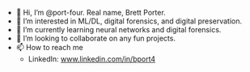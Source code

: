 - 👋 Hi, I’m @port-four. Real name, Brett Porter.
- 👀 I’m interested in ML/DL, digital forensics, and digital preservation.
- 🌱 I’m currently learning neural networks and digital forensics.
- 💞️ I’m looking to collaborate on any fun projects.
- 📫 How to reach me
  -   LinkedIn: www.linkedin.com/in/bport4

<!---
port-four/port-four is a ✨ special ✨ repository because its `README.md` (this file) appears on your GitHub profile.
You can click the Preview link to take a look at your changes.
--->
